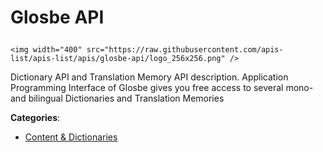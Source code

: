 # Glosbe API<p align="center">
    <img width="400" src="https://raw.githubusercontent.com/apis-list/apis-list/apis/glosbe-api/logo_256x256.png" />
</p>

Dictionary API and Translation Memory API description. Application Programming Interface of Glosbe gives you free access to several mono- and bilingual Dictionaries and Translation Memories

**Categories**:

- [Content & Dictionaries](https://github/apis-list/apis-list#content-and-dictionaries)





